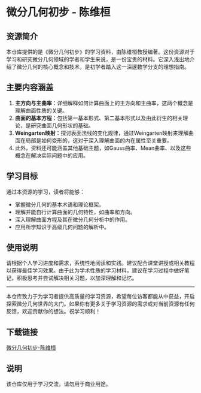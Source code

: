 # 微分几何初步 - 陈维桓

## 资源简介

本仓库提供的是《微分几何初步》的学习资料，由陈维桓教授编著。这份资源对于学习和研究微分几何领域的学者和学生来说，是一份宝贵的材料。它深入浅出地介绍了微分几何的核心概念和技术，是初学者踏入这一深邃数学分支的理想指南。

## 主要内容涵盖

1. **主方向与主曲率**：详细解释如何计算曲面上的主方向和主曲率，这两个概念是理解曲面性质的关键。
2. **曲面的基本方程**：包括第一基本形式、第二基本形式以及由此衍生的相关理论，是研究曲面几何形状的基础。
3. **Weingarten映射**：探讨表面法线的变化规律，通过Weingarten映射来理解曲面在局部是如何变形的，这对于深入理解曲面的内在属性至关重要。
4. 此外，资料还可能涵盖其他基础主题，如Gauss曲率、Mean曲率、以及这些概念在解决实际问题中的应用。

## 学习目标

通过本资源的学习，读者将能够：
- 掌握微分几何的基本术语和理论框架。
- 理解并能自行计算曲面的几何特性，如曲率和方向。
- 深入理解曲面方程及其在微分几何分析中的作用。
- 应用所学知识于高级几何问题的解析中。

## 使用说明

请根据个人学习进度和需求，系统性地阅读和实践。建议配合课堂讲授或相关教程以获得最佳学习效果。由于此为学术性质的学习材料，建议在学习过程中做好笔记，积极思考并尝试解决相关习题，以加深理解和记忆。

---

本仓库致力于为学习者提供高质量的学习资源，希望每位访客都能从中获益，开启探索微分几何世界的大门。如果你有更多关于学习资源的需求或对当前资源有任何反馈，欢迎贡献你的想法。祝学习顺利！

## 下载链接
[微分几何初步-陈维桓](https://pan.quark.cn/s/171907e2d5ef)

## 说明

该仓库仅用于学习交流，请勿用于商业用途。
